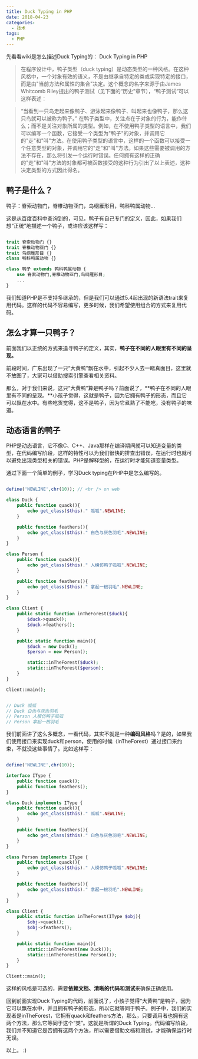 ```yaml
---
title: Duck Typing in PHP
date: 2018-04-23
categories:
  - 技术
tags: 
  - PHP 
---
```


先看看wiki是怎么描述Duck Typing的：
Duck Typing in PHP
>在程序设计中，鸭子类型（duck typing）是动态类型的一种风格。在这种风格中，一个对象有效的语义，不是由继承自特定的类或实现特定的接口，而是由"当前方法和属性的集合"决定。这个概念的名字来源于由James Whitcomb Riley提出的鸭子测试（见下面的“历史”章节），“鸭子测试”可以这样表述：

>“当看到一只鸟走起来像鸭子、游泳起来像鸭子、叫起来也像鸭子，那么这只鸟就可以被称为鸭子。”
在鸭子类型中，关注点在于对象的行为，能作什么；而不是关注对象所属的类型。例如，在不使用鸭子类型的语言中，我们可以编写一个函数，它接受一个类型为"鸭子"的对象，并调用它的"走"和"叫"方法。在使用鸭子类型的语言中，这样的一个函数可以接受一个任意类型的对象，并调用它的"走"和"叫"方法。如果这些需要被调用的方法不存在，那么将引发一个运行时错误。任何拥有这样的正确的"走"和"叫"方法的对象都可被函数接受的这种行为引出了以上表述，这种决定类型的方式因此得名。

## 鸭子是什么？

鸭子：脊索动物门，脊椎动物亚门，鸟纲雁形目，鸭科鸭属动物...

这是从百度百科中查询到的，可见，鸭子有自己专门的定义，因此，如果我们想“正统”地描述一个鸭子，或许应该这样写：

```php

trait 脊索动物门 {}
trait 脊椎动物亚门 {}
trait 鸟纲雁形目 {}
class 鸭科鸭属动物 {}

class 鸭子 extends 鸭科鸭属动物 {
	use 脊索动物门,脊椎动物亚门,鸟纲雁形目;
	...
}

```

我们知道PHP是不支持多继承的，但是我们可以通过5.4起出现的新语法trait来复用代码。这样的代码不容易编写，更多时候，我们希望使用组合的方式来复用代码。

## 怎么才算一只鸭子？

前面我们以正统的方式来追寻鸭子的定义，其实，**鸭子在不同的人眼里有不同的呈现。**

前段时间，广东出现了一只“大黄鸭”飘在水中，引起不少人去一睹真面目，这里就不放图了，大家可以借助搜索引擎查看相关资料。

那么，对于我们来说，这只“大黄鸭”算是鸭子吗？前面说了，**鸭子在不同的人眼里有不同的呈现。**小孩子觉得，这就是鸭子，因为它拥有鸭子的形态，而且它可以飘在水中。有些吃货觉得，这不是鸭子，因为它煮熟了不能吃，没有鸭子的味道。

## 动态语言的鸭子

PHP是动态语言，它不像C、C++、Java那样在编译期间就可以知道变量的类型，在代码编写阶段，这样的特性可以为我们很快的排查出错误，在运行时也就可以避免出现类型相关的错误。PHP是解释型的，在运行时才能知道变量类型。

通过下面一个简单的例子，学习Duck typing在PHP中是怎么编写的。

```php

define('NEWLINE',chr(10)); // <br /> on web

class Duck {
    public function quack(){
        echo get_class($this)." 呱呱".NEWLINE;
    }

    public function feathers(){
        echo get_class($this)." 白色与灰色羽毛".NEWLINE;
    }
}

class Person {
    public function quack(){
        echo get_class($this)." 人模仿鸭子呱呱".NEWLINE;
    }

    public function feathers(){
        echo get_class($this)." 拿起一根羽毛".NEWLINE;
    }
}

class Client {
    public static function inTheForest($duck){
        $duck->quack();
        $duck->feathers();
    }

    public static function main(){
        $duck = new Duck();
        $person = new Person();

        static::inTheForest($duck);
        static::inTheForest($person);
    }
}

Client::main();


// Duck 呱呱
// Duck 白色与灰色羽毛
// Person 人模仿鸭子呱呱
// Person 拿起一根羽毛
```

我们前面讲了这么多概念，一看代码，其实不就是一种**编码风格**吗？是的，如果我们使用接口来实现duck和person，使用的时候（inTheForest）通过接口来约束，不就没这些事情了。比如这样写：

```php

define('NEWLINE',chr(10));

interface IType {
    public function quack();
    public function feathers();
}

class Duck implements IType {
    public function quack(){
        echo get_class($this)." 呱呱".NEWLINE;
    }

    public function feathers(){
        echo get_class($this)." 白色与灰色羽毛".NEWLINE;
    }
}

class Person implements IType {
    public function quack(){
        echo get_class($this)." 人模仿鸭子呱呱".NEWLINE;
    }

    public function feathers(){
        echo get_class($this)." 拿起一根羽毛".NEWLINE;
    }
}

class Client {
    public static function inTheForest(IType $obj){
        $obj->quack();
        $obj->feathers();
    }

    public static function main(){
        static::inTheForest(new Duck());
        static::inTheForest(new Person());
    }
}

Client::main();
```

这样的风格是可选的，需要**依赖文档、清晰的代码和测试**来确保正确使用。

回到前面实现Duck Typing的代码，前面说了，小孩子觉得“大黄鸭”是鸭子，因为它可以飘在水中，并且拥有鸭子的形态，所以它就等同于鸭子。例子中，我们的实现者是inTheForest，它拥有quack和feathers方法，那么，只要调用者也拥有这两个方法，那么它等同于这个“类”。这就是所谓的Duck Typing。代码编写阶段，我们并不知道它是否拥有这两个方法，所以需要借助文档和测试，才能确保运行时无误。

以上。 :)
